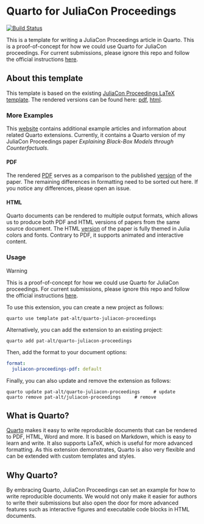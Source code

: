 
# Quarto for JuliaCon Proceedings

[![Build Status](https://github.com/pat-alt/quarto-juliacon-proceedings/actions/workflows/render.yml/badge.svg?branch=main)](https://github.com/pat-alt/quarto-juliacon-proceedings/actions/workflows/CI.yml?query=branch%3Amain)

This is a template for writing a JuliaCon Proceedings article in Quarto. This is a proof-of-concept for how we could use Quarto for JuliaCon proceedings. For current submissions, please ignore this repo and follow the official instructions [here](https://github.com/JuliaCon/JuliaConSubmission.jl).

## About this template

This template is based on the existing [JuliaCon Proceedings LaTeX template](https://github.com/JuliaCon/JuliaConSubmission.jl). The rendered versions can be found here: [pdf](https://www.paltmeyer.com/quarto-juliacon-proceedings/template.pdf), [html](https://www.paltmeyer.com/quarto-juliacon-proceedings/template.html).

### More Examples

This [website](https://www.paltmeyer.com/quarto-julia-website/) contains additional example articles and information about related Quarto extensions. Currently, it contains a Quarto version of my JuliaCon Proceedings paper *Explaining Black-Box Models through Counterfactuals*. 

#### PDF

The rendered [PDF](https://www.paltmeyer.com/quarto-julia-website/examples/juliacon/counterfactual-explanations/paper.pdf) serves as a comparison to the published [version](https://juliacon.github.io/proceedings-papers/jcon.00130/10.21105.jcon.00130.pdf) of the paper. The remaining differences in formatting need to be sorted out here. If you notice any differences, please open an issue. 

#### HTML 

Quarto documents can be rendered to multiple output formats, which allows us to produce both PDF and HTML versions of papers from the same source document. The HTML [version](https://www.paltmeyer.com/quarto-julia-website/examples/juliacon/counterfactual-explanations/paper.html) of the paper is fully themed in Julia colors and fonts. Contrary to PDF, it supports animated and interactive content. 

### Usage

> [!WARNING]
> This is a proof-of-concept for how we could use Quarto for JuliaCon proceedings. For current submissions, please ignore this repo and follow the official instructions [here](https://github.com/JuliaCon/JuliaConSubmission.jl).

To use this extension, you can create a new project as follows:

```
quarto use template pat-alt/quarto-juliacon-proceedings
```

Alternatively, you can add the extension to an existing project:

```
quarto add pat-alt/quarto-juliacon-proceedings
```

Then, add the format to your document options:

```yaml
format:
  juliacon-proceedings-pdf: default
```

Finally, you can also update and remove the extension as follows:

```
quarto update pat-alt/quarto-juliacon-proceedings     # update
quarto remove pat-alt/juliacon-proceedings     # remove
```

## What is Quarto?

[Quarto](https://quarto.org/) makes it easy to write reproducible documents that can be rendered to PDF, HTML, Word and more. It is based on Markdown, which is easy to learn and write. It also supports LaTeX, which is useful for more advanced formatting. As this extension demonstrates, Quarto is also very flexible and can be extended with custom templates and styles. 

## Why Quarto?

By embracing Quarto, JuliaCon Proceedings can set an example for how to write reproducible documents. We would not only make it easier for authors to write their submissions but also open the door for more advanced features such as interactive figures and executable code blocks in HTML documents. 


